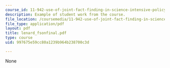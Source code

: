 ```yaml
---
course_id: 11-942-use-of-joint-fact-finding-in-science-intensive-policy-disputes-part-ii-spring-2004
description: Example of student work from the course.
file_location: /coursemedia/11-942-use-of-joint-fact-finding-in-science-intensive-policy-disputes-part-ii-spring-2004/997675e59cc80a1239b964b238700c3d_lenard_fsonfinal.pdf
file_type: application/pdf
layout: pdf
title: lenard_fsonfinal.pdf
type: course
uid: 997675e59cc80a1239b964b238700c3d

---
```

None